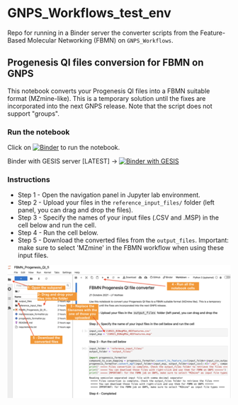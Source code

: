 # GNPS_Workflows_test_env
Repo for running in a Binder server the converter scripts from the Feature-Based Molecular Networking (FBMN) on `GNPS_Workflows`.

## Progenesis QI files conversion for FBMN on GNPS
This notebook converts your Progenesis QI files into a FBMN suitable format (MZmine-like). This is a temporary solution until the fixes are incorporated into the next GNPS release. Note that the script does not support "groups".

### Run the notebook
Click on [![Binder](https://mybinder.org/badge_logo.svg)](https://mybinder.org/v2/gh/lfnothias/GNPS_Workflows_test_env/HEAD?labpath=FBMN_Progenesis_QI_file_converter.ipynb) to run the notebook.

Binder with GESIS server [LATEST] -> [![Binder with GESIS](https://mybinder.org/badge_logo.svg)](https://notebooks.gesis.org/binder/v2/gh/lfnothias/GNPS_Workflows_test_env/HEAD?labpath=FBMN_Progenesis_QI_file_converter.ipynb)

### Instructions

- Step 1 - Open the navigation panel in Jupyter lab environment.
- Step 2 - Upload your files in the `reference_input_files/` folder (left panel, you can drag and drop the files).
- Step 3 - Specify the names of your input files (.CSV and .MSP) in the cell below and run the cell.
- Step 4 - Run the cell below.
- Step 5 - Download the converted files from the `output_files`. Important: make sure to select 'MZmine' in the FBMN workflow when using these input files.

![](drag_drop_input_files.png?raw=true)


